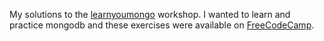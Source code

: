 My solutions to the [learnyoumongo](https://github.com/evanlucas/learnyoumongo) workshop.
I wanted to learn and practice mongodb and these exercises were available on [FreeCodeCamp](www.freecodecamp.com).